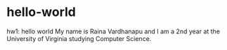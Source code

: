 # hello-world
hw1: hello world 
My name is Raina Vardhanapu and I am a 2nd year at the University of Virginia studying Computer Science.
